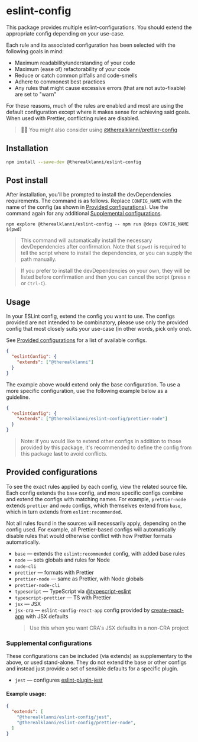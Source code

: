 # eslint-config

This package provides multiple eslint-configurations. You should extend the appropriate config
depending on your use-case.

Each rule and its associated configuration has been selected with the following goals in mind:

- Maximum readability/understanding of your code
- Maximum (ease of) refactorability of your code
- Reduce or catch common pitfalls and code-smells
- Adhere to commonest best practices
- Any rules that might cause excessive errors (that are not auto-fixable) are set to "warn"

For these reasons, much of the rules are enabled and most are using the default configuration
except where it makes sense for achieving said goals. When used with Prettier, conflicting rules
are disabled.

> 💁‍♂️ You might also consider using
> [@therealklanni/prettier-config](https://github.com/therealklanni/prettier-config)

## Installation

```sh
npm install --save-dev @therealklanni/eslint-config
```

## Post install

After installation, you'll be prompted to install the devDependencies requirements. The command is
as follows. Replace `CONFIG_NAME` with the name of the config (as shown in [Provided
configurations](#provided-configurations)). Use the command again for any additional [Supplemental
configurations](#supplemental-configurations).

```
npm explore @therealklanni/eslint-config -- npm run @deps CONFIG_NAME $(pwd)
```

> This command will automatically install the necessary devDependencies after confirmation. Note
> that `$(pwd)` is required to tell the script where to install the dependencies, or you can supply
> the path manually.

> If you prefer to install the devDependencies on your own, they will be listed before confirmation
> and then you can cancel the script (press `n` or `Ctrl-C`).

## Usage

In your ESLint config, extend the config you want to use. The configs provided are not intended to
be combinatory, please use only the provided config that most closely suits your use-case (in other
words, pick only one).

See [Provided configurations](#provided-configurations) for a list of available configs.

```json
{
  "eslintConfig": {
    "extends": ["@therealklanni"]
  }
}
```

The example above would extend only the base configuration. To use a more specific configuration,
use the following example below as a guideline.

```json
{
  "eslintConfig": {
    "extends": ["@therealklanni/eslint-config/prettier-node"]
  }
}
```

> Note: if you would like to extend other configs in addition to those provided by this package,
> it's recommended to define the config from this package **last** to avoid conflicts.

## Provided configurations

To see the exact rules applied by each config, view the related source file. Each config extends
the `base` config, and more specific configs combine and extend the configs with matching names.
For example, `prettier-node` extends `prettier` and `node` configs, which themselves extend from
`base`, which in turn extends from `eslint:recommended`.

Not all rules found in the sources will necessarily apply, depending on the config used. For
example, all Prettier-based configs will automatically disable rules that would otherwise conflict
with how Prettier formats automatically.

- `base` — extends the `eslint:recommended` config, with added base rules
- `node` — sets globals and rules for Node
- `node-cli`
- `prettier` — formats with Prettier
- `prettier-node` — same as Prettier, with Node globals
- `prettier-node-cli`
- `typescript` — TypeScript via
  [@typescript-eslint](https://github.com/typescript-eslint/typescript-eslint)
- `typescript-prettier` — TS with Prettier
- `jsx` — JSX
- `jsx-cra` — `eslint-config-react-app` config provided by
  [create-react-app](https://github.com/facebook/create-react-app) with JSX defaults
  > Use this when you want CRA's JSX defaults in a non-CRA project

### Supplemental configurations

These configurations can be included (via extends) as supplementary to the above, or used
stand-alone. They do not extend the base or other configs and instead just provide a set of
sensible defaults for a specific plugin.

- `jest` — configures [eslint-plugin-jest](https://github.com/jest-community/eslint-plugin-jest)

#### Example usage:

```json
{
  "extends": [
    "@therealklanni/eslint-config/jest",
    "@therealklanni/eslint-config/prettier-node",
  ]
}
```
